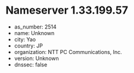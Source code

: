 # Nameserver 1.33.199.57

* as_number: 2514
* name: Unknown
* city: Yao
* country: JP
* organization: NTT PC Communications, Inc.
* version: Unknown
* dnssec: false
